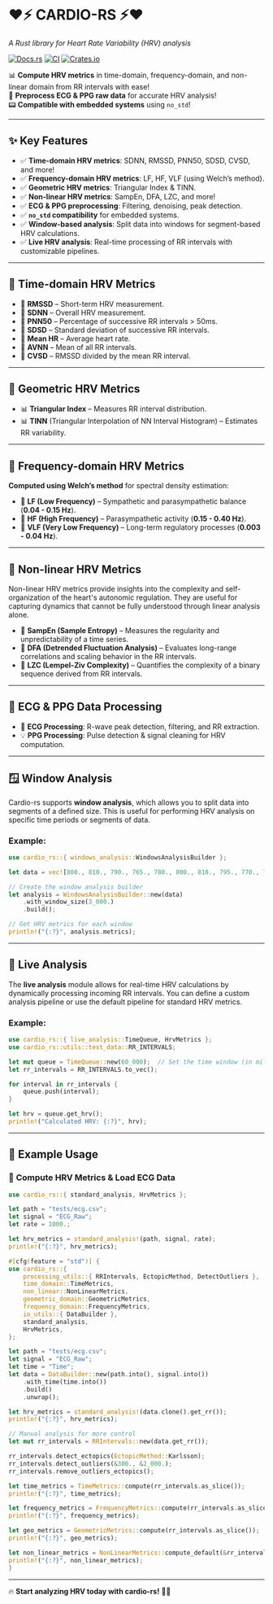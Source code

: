 # ❤️⚡ **CARDIO-RS** ⚡❤️  
*A Rust library for Heart Rate Variability (HRV) analysis*  

[![Docs.rs](https://docs.rs/cardio-rs/badge.svg)](https://docs.rs/cardio-rs)  [![CI](https://github.com/bgallois/cardio-rs/actions/workflows/test.yml/badge.svg)](https://github.com/bgallois/cardio-rs/actions/) [![Crates.io](https://img.shields.io/crates/v/cardio-rs.svg)](https://crates.io/crates/cardio-rs)

📊 **Compute HRV metrics** in time-domain, frequency-domain, and non-linear domain from RR intervals with ease!  
💓 **Preprocess ECG & PPG raw data** for accurate HRV analysis!  
📟 **Compatible with embedded systems** using `no_std`!

---

## ✨ **Key Features**  

- ✅ **Time-domain HRV metrics**: SDNN, RMSSD, PNN50, SDSD, CVSD, and more!  
- ✅ **Frequency-domain HRV metrics**: LF, HF, VLF (using Welch’s method).  
- ✅ **Geometric HRV metrics**: Triangular Index & TINN.  
- ✅ **Non-linear HRV metrics**: SampEn, DFA, LZC, and more!  
- ✅ **ECG & PPG preprocessing**: Filtering, denoising, peak detection.  
- ✅ **`no_std` compatibility** for embedded systems.  
- ✅ **Window-based analysis**: Split data into windows for segment-based HRV calculations.  
- ✅ **Live HRV analysis**: Real-time processing of RR intervals with customizable pipelines.

---

## 📏 **Time-domain HRV Metrics**  

- 🔹 **RMSSD** – Short-term HRV measurement.  
- 🔹 **SDNN** – Overall HRV measurement.  
- 🔹 **PNN50** – Percentage of successive RR intervals > 50ms.  
- 🔹 **SDSD** – Standard deviation of successive RR intervals.  
- 🔹 **Mean HR** – Average heart rate.  
- 🔹 **AVNN** – Mean of all RR intervals.  
- 🔹 **CVSD** – RMSSD divided by the mean RR interval.

---

## 📐 **Geometric HRV Metrics**  

- 📊 **Triangular Index** – Measures RR interval distribution.  
- 📊 **TINN** (Triangular Interpolation of NN Interval Histogram) – Estimates RR variability.

---

## 🎵 **Frequency-domain HRV Metrics**  

**Computed using Welch’s method** for spectral density estimation:

- 🎼 **LF (Low Frequency)** – Sympathetic and parasympathetic balance (**0.04 - 0.15 Hz**).  
- 🎼 **HF (High Frequency)** – Parasympathetic activity (**0.15 - 0.40 Hz**).  
- 🎼 **VLF (Very Low Frequency)** – Long-term regulatory processes (**0.003 - 0.04 Hz**).  

---

## 🧩 **Non-linear HRV Metrics**  

Non-linear HRV metrics provide insights into the complexity and self-organization of the heart's autonomic regulation. They are useful for capturing dynamics that cannot be fully understood through linear analysis alone.

- 🔹 **SampEn (Sample Entropy)** – Measures the regularity and unpredictability of a time series.  
- 🔹 **DFA (Detrended Fluctuation Analysis)** – Evaluates long-range correlations and scaling behavior in the RR intervals.  
- 🔹 **LZC (Lempel-Ziv Complexity)** – Quantifies the complexity of a binary sequence derived from RR intervals.

---

## 🏥 **ECG & PPG Data Processing**  

- 📡 **ECG Processing**: R-wave peak detection, filtering, and RR extraction.  
- 💡 **PPG Processing**: Pulse detection & signal cleaning for HRV computation.

---

## 🪟 **Window Analysis**  

Cardio-rs supports **window analysis**, which allows you to split data into segments of a defined size. This is useful for performing HRV analysis on specific time periods or segments of data.

### Example:

```rust
use cardio_rs::{ windows_analysis::WindowsAnalysisBuilder };

let data = vec![800., 810., 790., 765., 780., 800., 810., 795., 770., 785.];

// Create the window analysis builder
let analysis = WindowsAnalysisBuilder::new(data)
    .with_window_size(3_000.)
    .build();

// Get HRV metrics for each window
println!("{:?}", analysis.metrics);
```

---

## 🔄 **Live Analysis**  

The **live analysis** module allows for real-time HRV calculations by dynamically processing incoming RR intervals. You can define a custom analysis pipeline or use the default pipeline for standard HRV metrics.

### Example:

```rust
use cardio_rs::{ live_analysis::TimeQueue, HrvMetrics };
use cardio_rs::utils::test_data::RR_INTERVALS;

let mut queue = TimeQueue::new(60_000);  // Set the time window (in milliseconds)
let rr_intervals = RR_INTERVALS.to_vec();

for interval in rr_intervals {
    queue.push(interval);
}

let hrv = queue.get_hrv();
println!("Calculated HRV: {:?}", hrv);
```

---

## 🦀 **Example Usage**  

### 🚀 **Compute HRV Metrics & Load ECG Data**  

```rust
use cardio_rs::{ standard_analysis, HrvMetrics };

let path = "tests/ecg.csv";
let signal = "ECG_Raw";
let rate = 1000.;

let hrv_metrics = standard_analysis!(path, signal, rate);
println!("{:?}", hrv_metrics);
```

```rust
#[cfg(feature = "std")] {
use cardio_rs::{
    processing_utils::{ RRIntervals, EctopicMethod, DetectOutliers },
    time_domain::TimeMetrics,
    non_linear::NonLinearMetrics,
    geometric_domain::GeometricMetrics,
    frequency_domain::FrequencyMetrics,
    io_utils::{ DataBuilder },
    standard_analysis,
    HrvMetrics,
};

let path = "tests/ecg.csv";
let signal = "ECG_Raw";
let time = "Time";
let data = DataBuilder::new(path.into(), signal.into())
    .with_time(time.into())
    .build()
    .unwrap();

let hrv_metrics = standard_analysis!(data.clone().get_rr());
println!("{:?}", hrv_metrics);

// Manual analysis for more control
let mut rr_intervals = RRIntervals::new(data.get_rr());

rr_intervals.detect_ectopics(EctopicMethod::Karlsson);
rr_intervals.detect_outliers(&300., &2_000.);
rr_intervals.remove_outliers_ectopics();

let time_metrics = TimeMetrics::compute(rr_intervals.as_slice());
println!("{:?}", time_metrics);

let frequency_metrics = FrequencyMetrics::compute(rr_intervals.as_slice(), 10.);
println!("{:?}", frequency_metrics);

let geo_metrics = GeometricMetrics::compute(rr_intervals.as_slice());
println!("{:?}", geo_metrics);

let non_linear_metrics = NonLinearMetrics::compute_default(&rr_intervals);
println!("{:?}", non_linear_metrics);
}
```

---

🔥 **Start analyzing HRV today with cardio-rs!** 🚀💓
